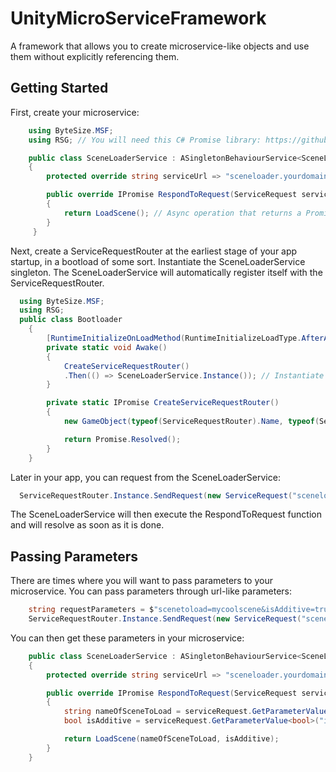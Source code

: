 # UnityMicroServiceFramework

A framework that allows you to create microservice-like objects and use them without explicitly referencing them.

## Getting Started
First, create your microservice:
```c#
    using ByteSize.MSF;
    using RSG; // You will need this C# Promise library: https://github.com/elopezga/C-Sharp-Promise

    public class SceneLoaderService : ASingletonBehaviourService<SceneLoaderService>
    {
        protected override string serviceUrl => "sceneloader.yourdomain";

        public override IPromise RespondToRequest(ServiceRequest serviceRequest)
        {   
            return LoadScene(); // Async operation that returns a Promise
        }
     }
```


Next, create a ServiceRequestRouter at the earliest stage of your app startup, in a bootload of some sort. Instantiate the SceneLoaderService singleton.
The SceneLoaderService will automatically register itself with the ServiceRequestRouter.
```c#
  using ByteSize.MSF;
  using RSG;
  public class Bootloader
    {
        [RuntimeInitializeOnLoadMethod(RuntimeInitializeLoadType.AfterAssembliesLoaded)]
        private static void Awake()
        {
            CreateServiceRequestRouter()
            .Then(() => SceneLoaderService.Instance()); // Instantiate SceneLoaderService singleton
        }

        private static IPromise CreateServiceRequestRouter()
        {
            new GameObject(typeof(ServiceRequestRouter).Name, typeof(ServiceRequestRouter));

            return Promise.Resolved();
        }
    }
```

Later in your app, you can request from the SceneLoaderService:
```c#
  ServiceRequestRouter.Instance.SendRequest(new ServiceRequest("sceneloader.yourdomain", string.Empty, string.Empty));
```

The SceneLoaderService will then execute the RespondToRequest function and will resolve as soon as it is done.

## Passing Parameters
There are times where you will want to pass parameters to your microservice. You can pass parameters through url-like parameters:
```c#
    string requestParameters = $"scenetoload=mycoolscene&isAdditive=true";
    ServiceRequestRouter.Instance.SendRequest(new ServiceRequest("sceneloader.yourdomain", requestParameters, string.Empty));
```

You can then get these parameters in your microservice:
```c#
    public class SceneLoaderService : ASingletonBehaviourService<SceneLoaderService>
    {
        protected override string serviceUrl => "sceneloader.yourdomain";

        public override IPromise RespondToRequest(ServiceRequest serviceRequest)
        {
            string nameOfSceneToLoad = serviceRequest.GetParameterValue<string>("scenetoload");
            bool isAdditive = serviceRequest.GetParameterValue<bool>("isAdditive");

            return LoadScene(nameOfSceneToLoad, isAdditive);
        }
    }
```
